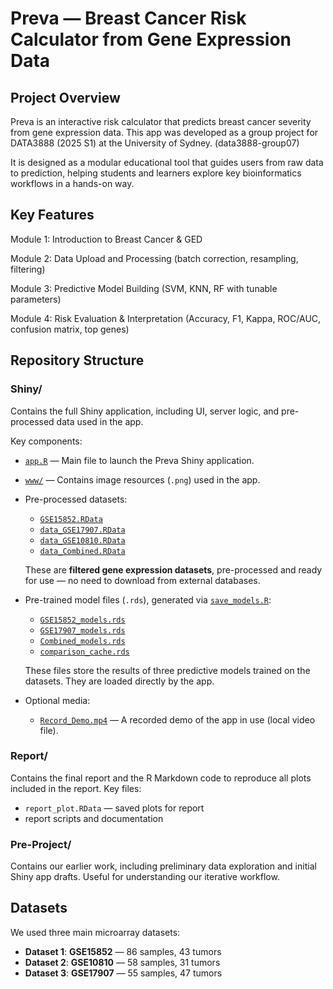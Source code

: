 # Preva — Breast Cancer Risk Calculator from Gene Expression Data
## Project Overview
Preva is an interactive risk calculator that predicts breast cancer severity from gene expression data.
This app was developed as a group project for DATA3888 (2025 S1) at the University of Sydney. (data3888-group07)

It is designed as a modular educational tool that guides users from raw data to prediction, helping students and learners explore key bioinformatics workflows in a hands-on way.

## Key Features
Module 1: Introduction to Breast Cancer & GED

Module 2: Data Upload and Processing (batch correction, resampling, filtering)

Module 3: Predictive Model Building (SVM, KNN, RF with tunable parameters)

Module 4: Risk Evaluation & Interpretation
(Accuracy, F1, Kappa, ROC/AUC, confusion matrix, top genes)

## Repository Structure

### **Shiny/**
Contains the full Shiny application, including UI, server logic, and pre-processed data used in the app.

Key components:

* [`app.R`](./Shiny/app.R) — Main file to launch the Preva Shiny application.

* [`www/`](./Shiny/www/) — Contains image resources (`.png`) used in the app.

* Pre-processed datasets:

  * [`GSE15852.RData`](./Shiny/GSE15852.RData)
  * [`data_GSE17907.RData`](./Shiny/data_GSE17907.RData)
  * [`data_GSE10810.RData`](./Shiny/data_GSE10810.RData)
  * [`data_Combined.RData`](./Shiny/data_Combined.RData)
  
  These are **filtered gene expression datasets**, pre-processed and ready for use — no need to download from external databases.

* Pre-trained model files (`.rds`), generated via [`save_models.R`](./Shiny/save_models.R):

  * [`GSE15852_models.rds`](./Shiny/GSE15852_models.rds)
  * [`GSE17907_models.rds`](./Shiny/GSE17907_models.rds)
  * [`Combined_models.rds`](./Shiny/Combined_models.rds)
  * [`comparison_cache.rds`](./Shiny/comparison_cache.rds)
  
  These files store the results of three predictive models trained on the datasets. They are loaded directly by the app.

* Optional media:

  * [`Record_Demo.mp4`](./Shiny/Record_Demo.mp4) — A recorded demo of the app in use (local video file).

### **Report/**
  
  Contains the final report and the R Markdown code to reproduce all plots included in the report. Key files:
  - `report_plot.RData` — saved plots for report
  - report scripts and documentation

### **Pre-Project/**
  
  Contains our earlier work, including preliminary data exploration and initial Shiny app drafts. Useful for understanding our iterative workflow.

## Datasets

We used three main microarray datasets:

- **Dataset 1**: **GSE15852** — 86 samples, 43 tumors
- **Dataset 2**: **GSE10810** — 58 samples, 31 tumors
- **Dataset 3**: **GSE17907** — 55 samples, 47 tumors
